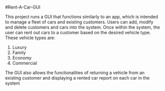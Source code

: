 #Rent-A-Car-GUI

This project runs a GUI that functions similarly to an app, which is intended to manage a fleet of cars and existing customers. Users can add, modify and delete customers and cars into the system. Once within the system, the user can rent out cars to a customer based on the desired vehicle type. These vehicle types are:
1. Luxury
2. Family
3. Economy
4. Commercial

The GUI also allows the functionalities of returning a vehicle from an existing customer and displaying a rented car report on each car in the system
